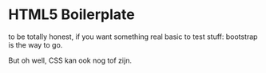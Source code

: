 # HTML5 Boilerplate

to be totally honest, if you want something real basic to test stuff: bootstrap is the way to go.

But oh well, CSS kan ook nog tof zijn.